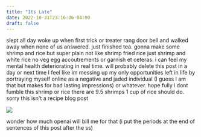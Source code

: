 ```yaml
---
title: "Its Late"
date: 2022-10-31T23:16:36-04:00
draft: false
---
```


slept all day woke up when first trick or treater rang door bell and walked away when none of us answered. just finished tea. gonna make some shrimp and rice but super plain not like shrimp fried rice just shrimp and white rice no veg egg accoutrements or garnish et ceteras. i can feel my mental health deteriorating in real time. will probably delete this post in a day or next time I feel like im messing up my only opportunities left in life by portraying myself online as a negative and jaded individual (I guess I am that but makes for bad lasting impressions) or whatever. hope fully i dont fumble this shrimp or rice there are 9.5 shrimps 1 cup of rice should do. sorry this isn't a recipe blog post  

![](/msedge_fqdZ7saPsp.png)

wonder how much openai will bill me for that (i put the periods at the end of sentences of this post after the ss)